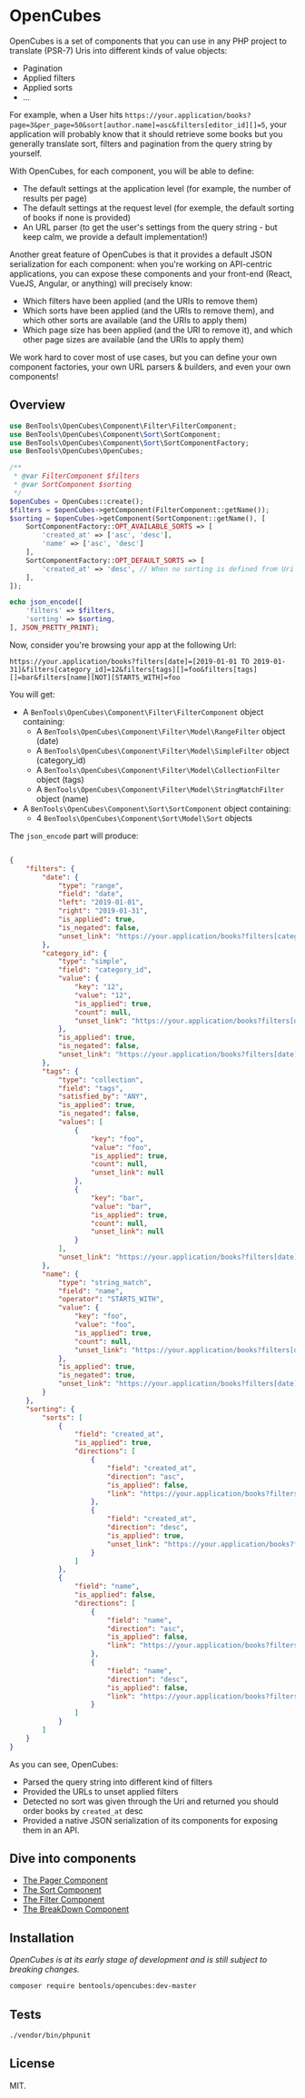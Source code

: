 # OpenCubes

OpenCubes is a set of components that you can use in any PHP project to translate (PSR-7) Uris into different kinds of value objects:

- Pagination
- Applied filters
- Applied sorts
- ...

For example, when a User hits `https://your.application/books?page=3&per_page=50&sort[author.name]=asc&filters[editor_id][]=5`, your application will probably know that it should retrieve some books but you generally translate sort, filters and pagination from the query string by yourself.

With OpenCubes, for each component, you will be able to define:

- The default settings at the application level (for example, the number of results per page)
- The default settings at the request level (for exemple, the default sorting of books if none is provided)
- An URL parser (to get the user's settings from the query string - but keep calm, we provide a default implementation!) 

Another great feature of OpenCubes is that it provides a default JSON serialization for each component: 
when you're working on API-centric applications, you can expose these components and your front-end (React, VueJS, Angular, or anything) will precisely know:

- Which filters have been applied (and the URIs to remove them)
- Which sorts have been applied (and the URIs to remove them), and which other sorts are available (and the URIs to apply them)
- Which page size has been applied (and the URI to remove it), and which other page sizes are available  (and the URIs to apply them)

We work hard to cover most of use cases, but you can define your own component factories, your own URL parsers & builders, and even your own components!

## Overview

```php
use BenTools\OpenCubes\Component\Filter\FilterComponent;
use BenTools\OpenCubes\Component\Sort\SortComponent;
use BenTools\OpenCubes\Component\Sort\SortComponentFactory;
use BenTools\OpenCubes\OpenCubes;

/**
 * @var FilterComponent $filters
 * @var SortComponent $sorting
 */
$openCubes = OpenCubes::create();
$filters = $openCubes->getComponent(FilterComponent::getName());
$sorting = $openCubes->getComponent(SortComponent::getName(), [
    SortComponentFactory::OPT_AVAILABLE_SORTS => [
        'created_at' => ['asc', 'desc'],
        'name' => ['asc', 'desc']
    ],
    SortComponentFactory::OPT_DEFAULT_SORTS => [
        'created_at' => 'desc', // When no sorting is defined from Uri
    ],
]);

echo json_encode([
    'filters' => $filters,
    'sorting' => $sorting,
], JSON_PRETTY_PRINT);
```


Now, consider you're browsing your app at the following Url:
 
`https://your.application/books?filters[date]=[2019-01-01 TO 2019-01-31]&filters[category_id]=12&filters[tags][]=foo&filters[tags][]=bar&filters[name][NOT][STARTS_WITH]=foo`

You will get:

- A `BenTools\OpenCubes\Component\Filter\FilterComponent` object containing:
    - A `BenTools\OpenCubes\Component\Filter\Model\RangeFilter` object (date)
    - A `BenTools\OpenCubes\Component\Filter\Model\SimpleFilter` object (category_id)
    - A `BenTools\OpenCubes\Component\Filter\Model\CollectionFilter` object (tags)
    - A `BenTools\OpenCubes\Component\Filter\Model\StringMatchFilter` object (name)
- A `BenTools\OpenCubes\Component\Sort\SortComponent` object containing:
    - 4 `BenTools\OpenCubes\Component\Sort\Model\Sort` objects

The `json_encode` part will produce:

```json

{
    "filters": {
        "date": {
            "type": "range",
            "field": "date",
            "left": "2019-01-01",
            "right": "2019-01-31",
            "is_applied": true,
            "is_negated": false,
            "unset_link": "https://your.application/books?filters[category_id]=12&filters[tags][]=foo&filters[tags][]=bar&filters[name][NOT][STARTS_WITH]=foo"
        },
        "category_id": {
            "type": "simple",
            "field": "category_id",
            "value": {
                "key": "12",
                "value": "12",
                "is_applied": true,
                "count": null,
                "unset_link": "https://your.application/books?filters[date]=[2019-01-01 TO 2019-01-31]&filters[tags][]=foo&filters[tags][]=bar&filters[name][NOT][STARTS_WITH]=foo"
            },
            "is_applied": true,
            "is_negated": false,
            "unset_link": "https://your.application/books?filters[date]=[2019-01-01 TO 2019-01-31]&filters[tags][]=foo&filters[tags][]=bar&filters[name][NOT][STARTS_WITH]=foo"
        },
        "tags": {
            "type": "collection",
            "field": "tags",
            "satisfied_by": "ANY",
            "is_applied": true,
            "is_negated": false,
            "values": [
                {
                    "key": "foo",
                    "value": "foo",
                    "is_applied": true,
                    "count": null,
                    "unset_link": null
                },
                {
                    "key": "bar",
                    "value": "bar",
                    "is_applied": true,
                    "count": null,
                    "unset_link": null
                }
            ],
            "unset_link": "https://your.application/books?filters[date]=[2019-01-01 TO 2019-01-31]&filters[category_id]=12&filters[name][NOT][STARTS_WITH]=foo"
        },
        "name": {
            "type": "string_match",
            "field": "name",
            "operator": "STARTS_WITH",
            "value": {
                "key": "foo",
                "value": "foo",
                "is_applied": true,
                "count": null,
                "unset_link": "https://your.application/books?filters[date]=[2019-01-01 TO 2019-01-31]&filters[category_id]=12&filters[tags][]=foo&filters[tags][]=bar"
            },
            "is_applied": true,
            "is_negated": true,
            "unset_link": "https://your.application/books?filters[date]=[2019-01-01 TO 2019-01-31]&filters[category_id]=12&filters[tags][]=foo&filters[tags][]=bar"
        }
    },
    "sorting": {
        "sorts": [
            {
                "field": "created_at",
                "is_applied": true,
                "directions": [
                    {
                        "field": "created_at",
                        "direction": "asc",
                        "is_applied": false,
                        "link": "https://your.application/books?filters[date]=[2019-01-01 TO 2019-01-31]&filters[category_id]=12&filters[tags][]=foo&filters[tags][]=bar&filters[name][NOT][STARTS_WITH]=foo&sort[created_at]=asc"
                    },
                    {
                        "field": "created_at",
                        "direction": "desc",
                        "is_applied": true,
                        "unset_link": "https://your.application/books?filters[date]=[2019-01-01 TO 2019-01-31]&filters[category_id]=12&filters[tags][]=foo&filters[tags][]=bar&filters[name][NOT][STARTS_WITH]=foo"
                    }
                ]
            },
            {
                "field": "name",
                "is_applied": false,
                "directions": [
                    {
                        "field": "name",
                        "direction": "asc",
                        "is_applied": false,
                        "link": "https://your.application/books?filters[date]=[2019-01-01 TO 2019-01-31]&filters[category_id]=12&filters[tags][]=foo&filters[tags][]=bar&filters[name][NOT][STARTS_WITH]=foo&sort[name]=asc"
                    },
                    {
                        "field": "name",
                        "direction": "desc",
                        "is_applied": false,
                        "link": "https://your.application/books?filters[date]=[2019-01-01 TO 2019-01-31]&filters[category_id]=12&filters[tags][]=foo&filters[tags][]=bar&filters[name][NOT][STARTS_WITH]=foo&sort[name]=desc"
                    }
                ]
            }
        ]
    }
}
```

As you can see, OpenCubes:

- Parsed the query string into different kind of filters 
- Provided the URLs to unset applied filters
- Detected no sort was given through the Uri and returned you should order books by `created_at` desc
- Provided a native JSON serialization of its components for exposing them in an API.

## Dive into components

- [The Pager Component](doc/Pager.md)
- [The Sort Component](doc/Sort.md)
- [The Filter Component](doc/Filter.md)
- [The BreakDown Component](doc/BreakDown.md)


## Installation

_OpenCubes is at its early stage of development and is still subject to breaking changes._ 

```bash
composer require bentools/opencubes:dev-master
```


## Tests

```bash
./vendor/bin/phpunit
```


## License

MIT.